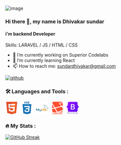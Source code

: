 <div id="header" align="center">
<img src="https://komarev.com/ghpvc/?username=dhivakar-sundar&style=flat-square&color=blue" alt=""/>

</div>

<img width="833" alt="image" src="https://github.com/Dhivakar-sundar/Dhivakar-sundar/assets/99136181/3208bd52-3e6c-44fe-af1c-7c388f00999d">



### Hi there 👋, my name is Dhivakar sundar
#### i'm backend Developer



Skills: LARAVEL / JS / HTML / CSS

- 🔭 I’m currently working on Superior Codelabs 
- 🌱 I’m currently learning React 
- 📫 How to reach me: sundardhivakar@gmail.com 


[<img src='https://cdn.jsdelivr.net/npm/simple-icons@3.0.1/icons/github.svg' alt='github' height='40'>](https://github.com/dhivakar-sundar)  

### :hammer_and_wrench: Languages and Tools :
<div>
  <img src="https://github.com/devicons/devicon/blob/master/icons/html5/html5-original.svg" title="HTML5" alt="HTML" width="40" height="40"/>&nbsp;
  <img src="https://github.com/devicons/devicon/blob/master/icons/css3/css3-plain-wordmark.svg"  title="CSS3" alt="CSS" width="40" height="40"/>&nbsp;
  <img src="https://github.com/devicons/devicon/blob/master/icons/mysql/mysql-original-wordmark.svg" title="MySQL"  alt="MySQL" width="40" height="40"/>&nbsp;
    <img src="https://github.com/devicons/devicon/blob/master/icons/laravel/laravel-plain-wordmark.svg" title="Laravel"  alt="laravel" width="40" height="40"/>&nbsp;
      <img src="https://github.com/devicons/devicon/blob/master/icons/bootstrap/bootstrap-original-wordmark.svg" title="MySQL"  alt="MySQL" width="40" height="40"/>&nbsp;
  
  

</div>

### :fire: My Stats :
[![GitHub Streak](http://github-readme-streak-stats.herokuapp.com?user=dhivakar-sundar&theme=dark&background=000000)](https://git.io/streak-stats)
